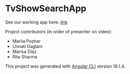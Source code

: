 # TvShowSearchApp

See our working app here: [link](https://youtu.be/2vILKkwaQGY)

Project contributors (in order of presenter on video):
- Mariia Pozhar
- Unnati Gaglani
- Marisa Diaz
- Ritu Sharma
 

This project was generated with [Angular CLI](https://github.com/angular/angular-cli) version 18.1.4.


